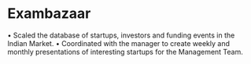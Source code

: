 # Exambazaar

• Scaled the database of startups, investors and funding events in the Indian Market.
• Coordinated with the manager to create weekly and monthly presentations of interesting startups for the Management Team.
